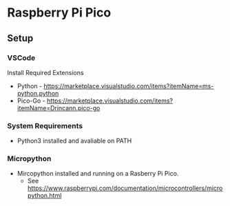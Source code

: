 # Raspberry Pi Pico

## Setup

### VSCode

Install Required Extensions

- Python - https://marketplace.visualstudio.com/items?itemName=ms-python.python
- Pico-Go -  https://marketplace.visualstudio.com/items?itemName=Drincann.pico-go


### System Requirements

- Python3 installed and avaliable on PATH


### Micropython

- Mircopython installed and running on a Rasberry Pi Pico.
    - See https://www.raspberrypi.com/documentation/microcontrollers/micropython.html